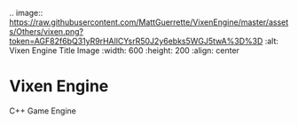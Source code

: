 .. image:: https://raw.githubusercontent.com/MattGuerrette/VixenEngine/master/assets/Others/vixen.png?token=AGF82f6bQ31yR9rHAllCYsrR50J2y6ebks5WGJ5twA%3D%3D
	:alt: Vixen Engine Title Image
	:width: 600
	:height: 200
	:align: center

# Vixen Engine
C++ Game Engine

